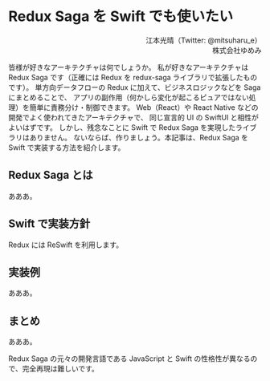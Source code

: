 Redux Saga を Swift でも使いたい
==

<div style="text-align: right;">
江本光晴（Twitter: @mitsuharu_e）
</div>
<div style="text-align: right;">
株式会社ゆめみ
</div>

皆様が好きなアーキテクチャは何でしょうか。
私が好きなアーキテクチャは Redux Saga です（正確には Redux を redux-saga ライブラリで拡張したものです）。
単方向データフローの Redux に加えて、ビジネスロジックなどを Saga にまとめることで、
アプリの副作用（何かしら変化が起こるピュアではない処理）を簡単に責務分け・制御できます。
Web（React）や React Native などの開発でよく使われてきたアーキテクチャで、
同じ宣言的 UI の SwiftUI と相性がよいはずです。
しかし、残念なことに Swift で Redux Saga を実現したライブラリはありません。
ないならば、作りましょう。本記事は、Redux Saga を Swift で実装する方法を紹介します。


<!-- 
https://github.com/redux-saga/redux-saga/blob/main/README_ja.md
redux-saga は React/Redux アプリケーションにおける副作用（データ通信などの非同期処理、ブラウザキャッシュへのアクセスのようなピュアではない処理）をより簡単で優れたものにするためのライブラリです。

Saga はアプリケーションの中で副作用を個別に実行する独立したスレッドのような動作イメージです。 redux-saga は Redux ミドルウェアとして実装されているため、スレッドはメインアプリケーションからのアクションに応じて起動、一時停止、中断が可能で、Redux アプリケーションのステート全体にアクセスでき、Redux アクションをディスパッチすることもできます。

ES6 の Generator 関数を使うことで読み書きしやすく、テストも容易な非同期フローを実現しています（もし馴染みがないようであればリンク集を参考にしてみてください）。それにより非同期フローが普通の同期的な JavaScript のコードのように見えます（async/await と似ていますが Generator 関数にしかないすごい機能があるんです）。

これまで redux-thunk を使ってデータ通信を行っているかもしれませんが、 redux-thunk とは異なりコールバック地獄に陥ることなく、非同期フローを簡単にテスト可能にし、アクションをピュアに保ちます。
-->

## Redux Saga とは

あああ。

## Swift で実装方針

Redux には ReSwift を利用します。

## 実装例

あああ。

## まとめ

あああ。

Redux Saga の元々の開発言語である JavaScript と Swift の性格性が異なるので、完全再現は難しいです。
